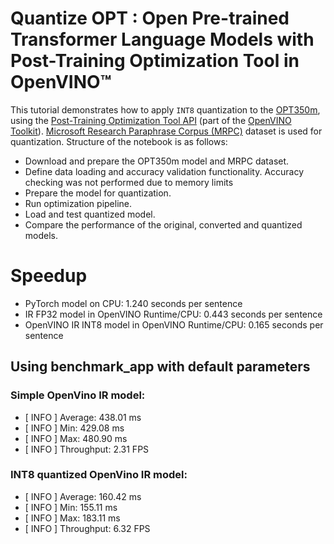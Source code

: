 # Quantize OPT : Open Pre-trained Transformer Language Models with Post-Training Optimization Tool ​in OpenVINO™
This tutorial demonstrates how to apply `INT8` quantization to the [OPT350m](https://huggingface.co/facebook/opt-350m), using the [Post-Training Optimization Tool API](https://docs.openvino.ai/latest/pot_compression_api_README.html) (part of the [OpenVINO Toolkit](https://docs.openvino.ai/)). [Microsoft Research Paraphrase Corpus (MRPC)](https://www.microsoft.com/en-us/download/details.aspx?id=52398) dataset is used for quantization.
Structure of the notebook is as follows:

- Download and prepare the OPT350m model and MRPC dataset.
- Define data loading and accuracy validation functionality. Accuracy checking was not performed due to memory limits
- Prepare the model for quantization.
- Run optimization pipeline.
- Load and test quantized model.
- Compare the performance of the original, converted and quantized models.

# Speedup
 - PyTorch model on CPU: 1.240 seconds per sentence
 - IR FP32 model in OpenVINO Runtime/CPU: 0.443 seconds per sentence
 - OpenVINO IR INT8 model in OpenVINO Runtime/CPU: 0.165 seconds per sentence

## Using benchmark_app with default parameters
### Simple OpenVino IR model:
 - [ INFO ]    Average:       438.01 ms
 - [ INFO ]    Min:           429.08 ms
 - [ INFO ]    Max:           480.90 ms
 - [ INFO ] Throughput:   2.31 FPS

### INT8 quantized OpenVino IR model:
 - [ INFO ]    Average:       160.42 ms
 - [ INFO ]    Min:           155.11 ms
 - [ INFO ]    Max:           183.11 ms
 - [ INFO ] Throughput:   6.32 FPS